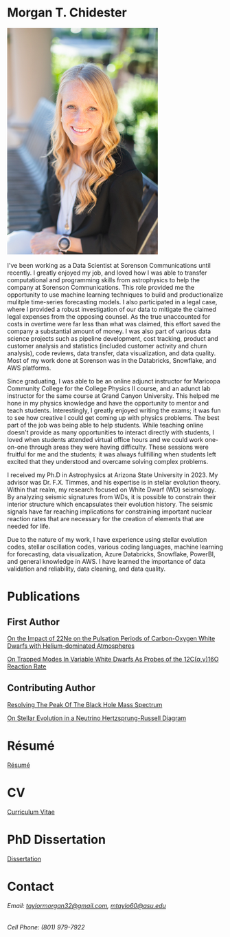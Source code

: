 # Morgan T. Chidester
[comment]: # " test<img src=./Morgan_headshot2.jpg alt=headshot width=400/>"

![pic](./Morgan_headshot2.jpg)

I've been working as a Data Scientist at Sorenson Communications until recently.  I greatly enjoyed my job, and loved how I was able to transfer computational and programming skills from astrophysics to help the company at Sorenson Communications.  This role provided me the opportunity to use machine learning techniques to build and productionalize mulitple time-series forecasting models.  I also participated in a legal case, where I provided a robust investigation of our data to mitigate the claimed legal expenses from the opposing counsel. As the true unaccounted for costs in overtime were far less than what was claimed, this effort saved the company a substantial amount of money.  I was also part of  various data science projects such as pipeline development, cost tracking, product and customer analysis and statistics (included customer activity and churn analysis), code reviews, data transfer, data visualization, and data quality.  Most of my work done at Sorenson was in the Databricks, Snowflake, and AWS platforms. 
  

Since graduating, I was able to be an online adjunct instructor for Maricopa Community College for the College Physics II course, and an adunct lab instructor for the same course at Grand Canyon University.  This helped me hone in my physics knowledge and have the opportunity to mentor and teach students.  Interestingly, I greatly enjoyed writing the exams; it was fun to see how creative I could get coming up with physics problems.  The best part of the job was being able to help students.  While teaching online doesn't provide as many opportunities to interact directly with students, I loved when students attended virtual office hours and we could work one-on-one through areas they were having difficulty.  These sessions were fruitful for me and the students; it was always fullfilling when students left excited that they understood and overcame solving complex problems. 


I received my Ph.D in Astrophysics at Arizona State University in 2023.
My advisor was Dr. F.X. Timmes, and his expertise is in stellar evolution theory.  Within that realm, my research focused on White Dwarf (WD) seismology. 
By analyzing seismic signatures from WDs, it is possible to constrain their interior structure which encapsulates their evolution history.  The seismic signals have far reaching implications for constraining important nuclear reaction rates that are necessary for the creation of elements that are needed for life.



Due to the nature of my work, I have experience using stellar evolution codes, stellar oscillation codes, various coding languages, machine learning for forecasting, data visualization, Azure Databricks, Snowflake, PowerBI, and general knowledge in AWS. I have learned the importance of data validation and reliability, data cleaning, and data quality.   


# Publications
## First Author

[On the Impact of 22Ne on the Pulsation Periods of Carbon-Oxygen White Dwarfs with Helium-dominated Atmospheres](https://ui.adsabs.harvard.edu/abs/2021ApJ...910...24C/abstract)

[On Trapped Modes In Variable White Dwarfs As Probes of the 12C(α,γ)16O Reaction Rate](https://ui.adsabs.harvard.edu/abs/2022AAS...24041505C/abstract)

## Contributing Author
[Resolving The Peak Of The Black Hole Mass Spectrum
](https://ui.adsabs.harvard.edu/abs/2022arXiv220809624F/abstract)

[On Stellar Evolution in a Neutrino Hertzsprung-Russell Diagram](https://ui.adsabs.harvard.edu/abs/2020ApJ...893..133F/abstract)

# Résumé
[Résumé](./Morgan_T_Chidester_2025_resume_1.pdf)

# CV
[Curriculum Vitae](./Morgan_T_Chidester_CV_Fall_2022.pdf)

# PhD Dissertation
[Dissertation](./Chidester_dissertation_2023_revised.pdf)
# Contact
[color:purple]: {Email:} 

###### Email: taylormorgan32@gmail.com, mtaylo60@asu.edu

###### Cell Phone: (801) 979-7922
